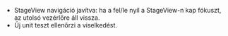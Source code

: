 - StageView navigáció javítva: ha a fel/le nyíl a StageView-n kap fókuszt, az utolsó vezérlőre áll vissza.
- Új unit teszt ellenőrzi a viselkedést.
